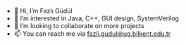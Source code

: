 - 👋 Hi, I’m Fazlı Güdül
- 👀 I’m interested in Java, C++, GUI design, SystemVerilog
- 🌱 I’m looking to collaborate on more projects
- 📫 You can reach me via fazli.gudul@ug.bilkent.edu.tr
<!---
fazligudul/fazligudul is a ✨ special ✨ repository because its `README.md` (this file) appears on your GitHub profile.
You can click the Preview link to take a look at your changes.
--->
